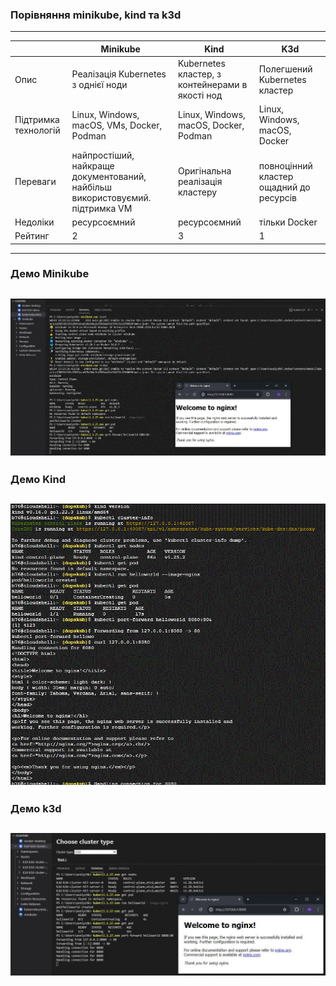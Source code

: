 ### Порівняння minikube, kind та k3d
---
|  | Minikube | Kind | K3d |
| ----------- | ----------- | ----------- | ----------- |
| Опис   | Реалізація Kubernetes з однієї ноди | Kubernetes кластер, з контейнерами в якості нод | Полегшений Kubernetes кластер |
| Підтримка технологій   | Linux, Windows, macOS, VMs, Docker, Podman | Linux, Windows, macOS, Docker, Podman | Linux, Windows, macOS, Docker |
| Переваги | найпростіший, найкраще документований, найбільш  використовуємий. підтримка VM | Оригінальна реалізація кластеру | повноцінний кластер ощадний до ресурсів |
| Недоліки | ресурсоємний | ресурсоємний | тільки Docker |
| Рейтинг | 2 | 3 | 1 |
---
### Демо Minikube
![Демо Minikube](https://github.com/Andy-Well/AsciiArtify/blob/6dee191351b8ffd1e4dc37e0fa7fa4cacb9065f1/doc/minikube.GIF)
---
### Демо Kind
![Демо Kind](https://github.com/Andy-Well/AsciiArtify/blob/6dee191351b8ffd1e4dc37e0fa7fa4cacb9065f1/doc/kind.GIF)
---
### Демо k3d
![Демо k3d](https://github.com/Andy-Well/AsciiArtify/blob/6dee191351b8ffd1e4dc37e0fa7fa4cacb9065f1/doc/k3d.GIF)
---
